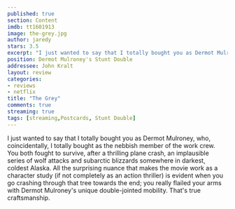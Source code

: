 ```yaml
---
published: true
section: Content
imdb: tt1601913
image: the-grey.jpg
author: jaredy
stars: 3.5
excerpt: "I just wanted to say that I totally bought you as Dermot Mulroney, who, coincidentally, I totally bought as the nebbish member of the work crew."
position: Dermot Mulroney's Stunt Double
addressee: John Kralt
layout: review
categories:
- reviews
- netflix
title: "The Grey"
comments: true
streaming: true
tags: [streaming,Postcards, Stunt Double]
---
```

I just wanted to say that I totally bought you as Dermot Mulroney, who, coincidentally, I totally bought as the nebbish member of the work crew. You both fought to survive, after a thrilling plane crash, an implausible series of wolf attacks and subarctic blizzards somewhere in darkest, coldest Alaska. All the surprising nuance that makes the movie work as a character study (if not completely as an action thriller) is evident when you go crashing through that tree towards the end; you really flailed your arms with Dermot Mulroney's unique double-jointed mobility. That's true craftsmanship.